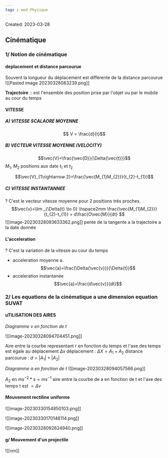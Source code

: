 ```yaml
---
tags : mod Physique
---
```

Created: 2023-03-28

## Cinématique

### 1/ **Notion de cinématique**

#### deplacement et distance parcourue 
Souvent la longueur du déplacement est différente de la distance parcourue
![[Pasted image 20230328083239.png]]

**Trajectoire** :: est l'ensemble des position prise par l'objet ou par le mobile au cour du temps

#### VITESSE 
##### A) VITESSE SCALAORE MOYENNE
$$ V = \frac{d}{t}$$
##### B) VECTEUR VITESSE MOYENNE (VELOCITY)
$$\vec{V}=\frac{\vec{D}}{\Delta{\vec{t}}}$$
$M_1$, $M_2$ positions aux date $t_1$ et $t_2$

$$\vec{V}_{1\rightarrow 2}=\frac{\vec{M_{1}M_{2}}}{t_{2}-t_{1}}$$
##### C) VITESSE INSTANTANNEE 
?
C'est le vecteur vitesse moyenne pour 2 positions très proches.
$$\vec{v}=\lim _{\Delta{t} \to 0} \hspace2mm \frac{\vec{M_{1}M_{2}}}{t_{2}-t_{1}} = d\frac{O\vec{M}}{dt} $$ 
![[image-20230328093633362.png]]
pente de la tangente a la trajectoire a la date donnée

#### L'acceleration
?
C'est la variation de la vitesse au cour du temps


- acceleration moyenne a.
$$\vec{a}=\frac{\Delta{\vec{v}}}{\Delta{t}}$$
- acceleration instantanée
$$\vec{a}=\frac{d\vec{v}}{dt}$$
### 2/ **Les equations de la cinématique a une dimension equation SUVAT**

#### uTILISATION DES AIRES
*Diagramme v en fonction de t*

![[image-20230328094704451.png]]



Aire entre la courbe representant r en fonction du temps et l'axe des temps est égale au déplacement  $\Delta{x}$ 
déplacement : $\Delta{X}=A_{1}+A_{2}$
distance parcourue : $d= \lvert A_{1} \rvert + \lvert A_{2} \rvert$ 

*Diagramme a en fonction de t*
![[image-20230328094057566.png]]

$A_{2}$ en $ms^{-2}*s=ms^{-1}$ 
aire entre la courbe de a en fonction de t et l'axe des temps t est $=\Delta{v}$ 

#### Mouvement rectiline uniforme

![[image-20230330154850103.png]]

![[image-20230330170146114.png]]



![[image-20230328092624940.png]]

#### g/ Mouvement d'un projectile

![[nm]]